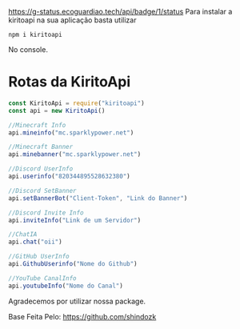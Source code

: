https://g-status.ecoguardiao.tech/api/badge/1/status
Para instalar a kiritoapi na sua aplicação basta utilizar 

```npm i kiritoapi```

No console.

# Rotas da KiritoApi

```js
const KiritoApi = require("kiritoapi")
const api = new KiritoApi()

//Minecraft Info
api.mineinfo("mc.sparklypower.net")

//Minecraft Banner
api.minebanner("mc.sparklypower.net")

//Discord UserInfo
api.userinfo("820344895528632380")

//Discord SetBanner
api.setBannerBot("Client-Token", "Link do Banner")

//Discord Invite Info
api.inviteInfo("Link de um Servidor")

//ChatIA
api.chat("oii")

//GitHub UserInfo
api.GithubUserinfo("Nome do Github")

//YouTube CanalInfo
api.youtubeInfo("Nome do Canal")
```

Agradecemos por utilizar nossa package.


Base Feita Pelo: https://github.com/shindozk
